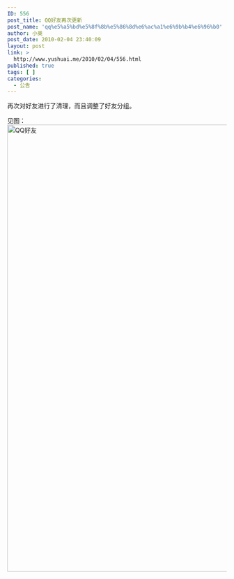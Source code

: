 ```yaml
---
ID: 556
post_title: QQ好友再次更新
post_name: 'qq%e5%a5%bd%e5%8f%8b%e5%86%8d%e6%ac%a1%e6%9b%b4%e6%96%b0'
author: 小奥
post_date: 2010-02-04 23:40:09
layout: post
link: >
  http://www.yushuai.me/2010/02/04/556.html
published: true
tags: [ ]
categories:
  - 公告
---
```

再次对好友进行了清理，而且调整了好友分组。<!--more-->

见图：
<a title="Flickr 上 dqhplhzz2008 的 QQ好友" href="http://www.flickr.com/photos/30278643@N07/4331735164/"><img src="http://farm5.static.flickr.com/4033/4331735164_8a5c9e251d_b.jpg" alt="QQ好友" width="546" height="1024" /></a>